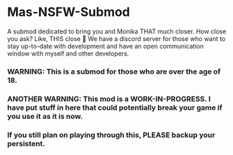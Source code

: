 # Mas-NSFW-Submod
A submod dedicated to bring you and Monika THAT much closer. How close you ask? Like, THIS close 🤏
We have a discord server for those who want to stay up-to-date with development and have an open communication window with myself and other developers.

### WARNING: This is a submod for those who are over the age of 18.

### ANOTHER WARNING: This mod is a WORK-IN-PROGRESS. I have put stuff in here that could potentially break your game if you use it as it is now.
### If you still plan on playing through this, PLEASE backup your persistent.
